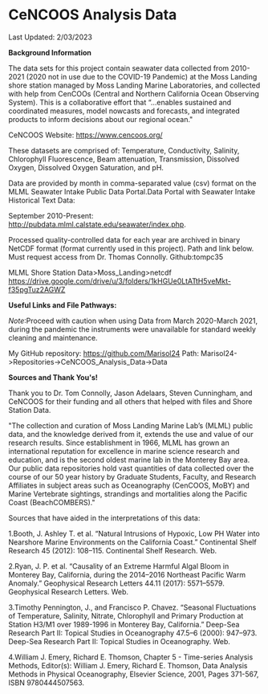 # CeNCOOS Analysis Data 
 Last Updated: 2/03/2023

**Background Information**

The data sets for this project contain seawater data collected from 2010-2021 (2020 not in use due to the COVID-19 Pandemic) at the Moss Landing shore station managed by Moss Landing Marine Laboratories, and collected with help from CenCOOs (Central and Northern California Ocean Observing System). This is a collaborative effort that “…enables sustained and coordinated measures, model nowcasts and forecasts, and integrated products to inform decisions about our regional ocean."

CeNCOOS Website: https://www.cencoos.org/

These datasets are comprised of: Temperature, Conductivity, Salinity, Chlorophyll Fluorescence, Beam attenuation, Transmission, Dissolved Oxygen, Dissolved Oxygen Saturation, and pH. 

Data are provided by month in comma-separated value (csv) format on the MLML Seawater Intake Public Data Portal.Data Portal with Seawater Intake Historical Text Data:

 September 2010-Present: http://pubdata.mlml.calstate.edu/seawater/index.php. 

Processed quality-controlled data for each year are archived in binary NetCDF format (format currently used in this project). Path and link below. Must request access from Dr. Thomas  Connolly. Github:tompc35

MLML Shore Station Data>Moss_Landing>netcdf https://drive.google.com/drive/u/3/folders/1kHGUe0LtATtH5veMkt-f35pgTuz2AGWZ

**Useful Links and File Pathways:**

*Note*:Proceed with caution when using Data from March 2020-March 2021, during the pandemic the instruments were unavailable for standard weekly cleaning and maintenance.


My GitHub repository: https://github.com/Marisol24
Path: Marisol24->Repositories->CeNCOOS_Analysis_Data->Data

**Sources and Thank You's!**
 
 Thank you to Dr. Tom Connolly, Jason Adelaars, Steven Cunningham, and CeNCOOS for their funding and all others that helped with files and Shore Station Data. 

"The collection and curation of Moss Landing Marine Lab’s (MLML) public data, and the knowledge derived from it, extends the use and value of our research results. Since establishment in 1966, MLML has grown an international reputation for excellence in marine science research and education, and is the second oldest marine lab in the Monterey Bay area. Our public data repositories hold vast quantities of data collected over the course of our 50 year history by Graduate Students, Faculty, and Research Affiliates in subject areas such as Oceanography (CenCOOS, MoBY) and Marine Vertebrate sightings, strandings and mortalities along the Pacific Coast (BeachCOMBERS)."

Sources that have aided in the interpretations of this data:

1.Booth, J. Ashley T. et al. “Natural Intrusions of Hypoxic, Low PH Water into Nearshore Marine Environments on the California Coast.” Continental Shelf Research 45 (2012): 108–115. Continental Shelf Research. Web.

2.Ryan, J. P. et al. “Causality of an Extreme Harmful Algal Bloom in Monterey Bay, California, during the 2014–2016 Northeast Pacific Warm Anomaly.” Geophysical Research Letters 44.11 (2017): 5571–5579. Geophysical Research Letters. Web.

3.Timothy Pennington, J., and Francisco P. Chavez. “Seasonal Fluctuations of Temperature, Salinity, Nitrate, Chlorophyll and Primary Production at Station H3/M1 over 1989-1996 in Monterey Bay, California.” Deep-Sea Research Part II: Topical Studies in Oceanography 47.5–6 (2000): 947–973. Deep-Sea Research Part II: Topical Studies in Oceanography. Web.

4.William J. Emery, Richard E. Thomson, Chapter 5 - Time-series Analysis Methods, Editor(s): William J. Emery, Richard E. Thomson, Data Analysis Methods in Physical Oceanography, Elsevier Science, 2001, Pages 371-567, ISBN 9780444507563. 
